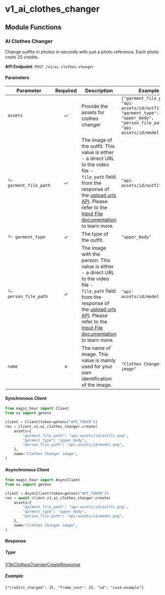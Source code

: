 # v1_ai_clothes_changer

## Module Functions

<!-- CUSTOM DOCS START -->

<!-- CUSTOM DOCS END -->


### AI Clothes Changer <a name="create"></a>

Change outfits in photos in seconds with just a photo reference. Each photo costs 25 credits.

**API Endpoint**: `POST /v1/ai-clothes-changer`

#### Parameters

| Parameter | Required | Description | Example |
|-----------|:--------:|-------------|--------|
| `assets` | ✓ | Provide the assets for clothes changer | `{"garment_file_path": "api-assets/id/outfit.png", "garment_type": "upper_body", "person_file_path": "api-assets/id/model.png"}` |
| `└─ garment_file_path` | ✓ | The image of the outfit. This value is either - a direct URL to the video file - `file_path` field from the response of the [upload urls API](https://docs.magichour.ai/api-reference/files/generate-asset-upload-urls).  Please refer to the [Input File documentation](https://docs.magichour.ai/api-reference/files/generate-asset-upload-urls#input-file) to learn more.  | `"api-assets/id/outfit.png"` |
| `└─ garment_type` | ✓ | The type of the outfit. | `"upper_body"` |
| `└─ person_file_path` | ✓ | The image with the person. This value is either - a direct URL to the video file - `file_path` field from the response of the [upload urls API](https://docs.magichour.ai/api-reference/files/generate-asset-upload-urls).  Please refer to the [Input File documentation](https://docs.magichour.ai/api-reference/files/generate-asset-upload-urls#input-file) to learn more.  | `"api-assets/id/model.png"` |
| `name` | ✗ | The name of image. This value is mainly used for your own identification of the image. | `"Clothes Changer image"` |

#### Synchronous Client

```python
from magic_hour import Client
from os import getenv

client = Client(token=getenv("API_TOKEN"))
res = client.v1.ai_clothes_changer.create(
    assets={
        "garment_file_path": "api-assets/id/outfit.png",
        "garment_type": "upper_body",
        "person_file_path": "api-assets/id/model.png",
    },
    name="Clothes Changer image",
)

```

#### Asynchronous Client

```python
from magic_hour import AsyncClient
from os import getenv

client = AsyncClient(token=getenv("API_TOKEN"))
res = await client.v1.ai_clothes_changer.create(
    assets={
        "garment_file_path": "api-assets/id/outfit.png",
        "garment_type": "upper_body",
        "person_file_path": "api-assets/id/model.png",
    },
    name="Clothes Changer image",
)

```

#### Response

##### Type
[V1AiClothesChangerCreateResponse](/magic_hour/types/models/v1_ai_clothes_changer_create_response.py)

##### Example
`{"credits_charged": 25, "frame_cost": 25, "id": "cuid-example"}`


